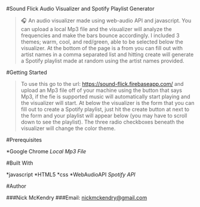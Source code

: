 #Sound Flick Audio Visualizer and Spotify Playlist Generator

> 🎧 An audio visualizer made using web-audio API and javascript. You can upload a local Mp3 file and the visualizer will analyze the frequencies and make the bars bounce accordingly. I included 3 themes; warm, cool, and red/green, able to be selected below the visualizer. At the bottom of the page is a from you can fill out with artist names in a comma separated list and hitting create will generate a Spotify playlist made at random using the artist names provided.

#Getting Started

> To use this go to the url: https://sound-flick.firebaseapp.com/ and upload an Mp3 file off of your machine using the button that says Mp3, if the fie is supported music will automatically start playing and the visualizer will start. At below the visualizer is the form that you can fill out to create a Spotify playlist, just hit the create button at next to the form and your playlist will appear below (you may have to scroll down to see the playlist). The three radio checkboxes beneath the visualizer will change the color theme.

#Prerequisites

*Google Chrome
*Local Mp3 File*

#Built With

*javascript
*HTML5
*css
*WebAudioAPI
*Spotify API*

#Author

###Nick McKendry
###Email: nickmckendry@gmail.com
